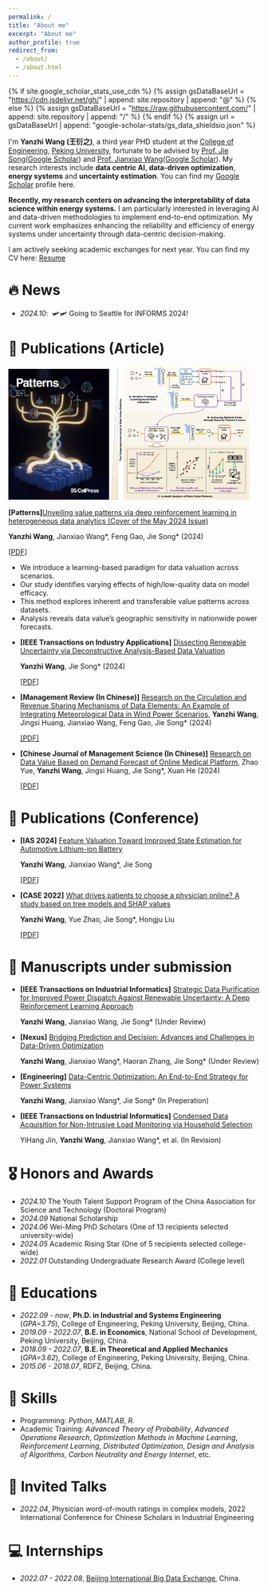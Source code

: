 ```yaml
---
permalink: /
title: "About me"
excerpt: "About me"
author_profile: true
redirect_from: 
  - /about/
  - /about.html
---
```


{% if site.google_scholar_stats_use_cdn %}
{% assign gsDataBaseUrl = "https://cdn.jsdelivr.net/gh/" | append: site.repository | append: "@" %}
{% else %}
{% assign gsDataBaseUrl = "https://raw.githubusercontent.com/" | append: site.repository | append: "/" %}
{% endif %}
{% assign url = gsDataBaseUrl | append: "google-scholar-stats/gs_data_shieldsio.json" %}

<span class='anchor' id='about-me'></span>

I'm **Yanzhi Wang (王衍之)**, a third year PHD student at the [College of Engineering](https://www.coe.pku.edu.cn), [Peking University](https://www.pku.edu.cn), fortunate to be advised by [Prof. Jie Song](https://www.coe.pku.edu.cn/teaching/industrial/9972.html)([Google Scholar]()) and [Prof. Jianxiao Wang](http://bda.pku.edu.cn/info/1082/2535.htm)([Google Scholar](https://scholar.google.com/citations?user=fmmLFTUAAAAJ&hl=en&oi=ao)). My research interests include **data centric AI**, **data-driven optimization**, **energy systems** and **uncertainty estimation**. You can find my [Google Scholar](https://scholar.google.com/citations?user=ohvS_NAAAAAJ&hl=en) profile here.

**Recently, my research centers on advancing the interpretability of data science within energy systems.**  I am particularly interested in leveraging AI and data-driven methodologies to implement end-to-end optimization. My current work emphasizes enhancing the reliability and efficiency of energy systems under uncertainty through data-centric decision-making.

I am actively seeking academic exchanges for next year. You can find my CV here: [Resume]()

# 🔥 News
- *2024.10*: &nbsp;🛩️🛩️ Going to Seattle for INFORMS 2024!

<span id="publications-article"></span>
# 📝 Publications (Article)

<div class='paper-box'>
  <div class='paper-box-image' style="display: flex">
    <div>
      <img src='images/Patterns_cover.png' alt="sym" width="40%">
      <img src='images/Patterns_GA.png' alt="sym" width="55%">
    </div>
  </div>
<div class='paper-box-text' markdown="1">

**[Patterns]**[Unveiling value patterns via deep reinforcement learning in heterogeneous data analytics (Cover of the May 2024 Issue)](https://www.cell.com/patterns/fulltext/S2666-3899(24)00073-4)

**Yanzhi Wang**, Jianxiao Wang\*, Feng Gao, Jie Song\* (2024)

[[PDF](../assets/Patterns-paper.pdf)]

- We introduce a learning-based paradigm for data valuation across scenarios.
- Our study identifies varying effects of high/low-quality data on model efficacy.
- This method explores inherent and transferable value patterns across datasets.
- Analysis reveals data value’s geographic sensitivity in nationwide power forecasts.
</div>
</div>

- **[IEEE Transactions on Industry Applications]** [Dissecting Renewable Uncertainty via Deconstructive Analysis-Based Data Valuation](https://ieeexplore.ieee.org/abstract/document/10488718)

  **Yanzhi Wang**, Jie Song\* (2024)

  [[PDF](../assets/TIA.pdf)]

- **[Management Review (In Chinese)]** [Research on the Circulation and Revenue Sharing Mechanisms of Data Elements: An Example of Integrating Meteorological Data in Wind Power Scenarios](http://123.57.61.11/jweb_glpl/CN/abstract/abstract3018.shtml), **Yanzhi Wang**, Jingsi Huang, Jianxiao Wang, Feng Gao, Jie Song\* (2024)

  [[PDF]](../assets/数据要素流通与收益分配机制...以风电场景融合气象数据为例_王衍之.pdf)

- **[Chinese Journal of Management Science (In Chinese)]** [Research on Data Value Based on Demand Forecast of Online Medical Platform](http://www.zgglkx.com/CN/10.16381/j.cnki.issn1003-207x.2022.0562), Zhao Yue, **Yanzhi Wang**, Jingsi Huang, Jie Song\*, Xuan He (2024)

  [[PDF](../assets/需求预测视角下的医疗数据价值——基于沙普利值方法_赵越.pdf)]

# 📝 Publications (Conference)

- **[IAS 2024]** [Feature Valuation Toward Improved State Estimation for Automotive Lithium-ion Battery]()

  **Yanzhi Wang**, Jianxiao Wang*, Jie Song

  [[PDF]()]

- **[CASE 2022]** [What drives patients to choose a physician online? A study based on tree models and SHAP values](https://ieeexplore.ieee.org/abstract/document/9926467)

  **Yanzhi Wang**, Yue Zhao, Jie Song*, Hongju Liu

  [[PDF](../assets/CASE.pdf)]

# 📝 Manuscripts under submission 

- **[IEEE Transactions on Industrial Informatics]** [Strategic Data Purification for Improved Power Dispatch Against Renewable Uncertainty: A Deep Reinforcement Learning Approach]()

  **Yanzhi Wang**, Jianxiao Wang, Jie Song* (Under Review)

- **[Nexus]** [Bridging Prediction and Decision: Advances and Challenges in Data-Driven Optimization]()

  **Yanzhi Wang**, Jianxiao Wang\*, Haoran Zhang, Jie Song\* (Under Review)

- **[Engineering]** [Data-Centric Optimization: 
An End-to-End Strategy for Power Systems]()

  **Yanzhi Wang**, Jianxiao Wang\*, Jie Song\* (In Preperation)

- **[IEEE Transactions on Industrial Informatics]** [Condensed Data Acquisition for Non-Intrusive Load Monitoring via Household Selection]()

   YiHang Jin, **Yanzhi Wang**, Jianxiao Wang\*, et al. (In Revision)

# 🎖 Honors and Awards
- *2024.10* The Youth Talent Support Program of the China Association for Science and Technology (Doctoral Program) 
- *2024.09* National Scholarship
- *2024.06* Wei-Ming PhD Scholars (One of 13 recipients selected university-wide)
- *2024.05* Academic Rising Star (One of 5 recipients selected college-wide)
- *2022.01* Outstanding Undergraduate Research Award (College level)

# 📖 Educations
- *2022.09 - now*, **Ph.D. in Industrial and Systems Engineering** (*GPA=3.75*), College of Engineering, Peking University, Beijing, China.
- *2019.09 - 2022.07*, **B.E. in Economics**, National School of Development, Peking University, Beijing, China.
- *2018.09 - 2022.07*, **B.E. in Theoretical and Applied Mechanics** (*GPA=3.62*), College of Engineering, Peking University, Beijing, China.
- *2015.06 - 2018.07*, RDFZ, Beijing, China.

# 🧩 Skills
- Programming: *Python*,  *MATLAB*, *R*.
- Academic Training: *Advanced Theory of Probability*, *Advanced Operations Research*, *Optimization Methods in Machine Learning*, *Reinforcement Learning*, *Distributed Optimization*, *Design and Analysis of Algorithms*, *Carbon Neutrality and Energy Internet*, etc.
  
# 💬 Invited Talks
- *2022.04*, Physician word-of-mouth ratings in complex models, 2022 International Conference for Chinese Scholars in Industrial Engineering
  
# 💻 Internships
- *2022.07 - 2022.08*, [Beijing International Big Data Exchange](), China.
